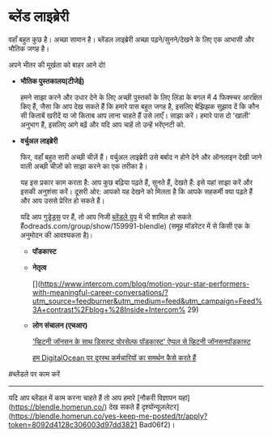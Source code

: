 # ब्लेंड लाइब्रेरी

वहाँ बहुत कुछ है। अच्छा सामान है। ब्लेंडल लाइब्रेरी अच्छा पढ़ने/सुनने/देखने के लिए एक आभासी और भौतिक जगह है।

अपने भीतर की मूर्खता को बाहर आने दो!

- **भौतिक पुस्तकालय(टीजेई)**
    
    हमने साझा करने और उधार देने के लिए अच्छी पुस्तकों के लिए लिंडा के बगल में 4 फिक्स्चर आरक्षित किए हैं, जैसा कि आप देख सकते हैं कि हमारे पास बहुत जगह है, इसलिए बेझिझक सुझाव दें कि कौन सी किताबें खरीदें या जो किताब आप लाना चाहते हैं उसे लाएँ। साझा करें। हमारे पास दो 'खाली' अनुभाग हैं, इसलिए आगे बढ़ें और यदि आप चाहें तो उन्हें भरेंएनटी को.
    
- **वर्चुअल लाइब्रेरी**
    
    फिर, वहाँ बहुत सारी अच्छी चीज़ें हैं। वर्चुअल लाइब्रेरी उसे बर्बाद न होने देने और ऑनलाइन देखी जाने वाली अच्छी चीज़ों को साझा करने का एक तरीका है।
    
    यह इस प्रकार काम करता है: आप कुछ बढ़िया पढ़ते हैं, सुनते हैं, देखते हैं: इसे यहां साझा करें और इसकी अनुशंसा करें। दूसरी ओर: आपको यह देखने को मिलता है कि आपके सहकर्मी क्या पढ़ते हैं और आप उससे प्रेरित हो सकते हैं।
    
    यदि आप [गुड्रेड्स](https://www.goodreads.com/) पर हैं, तो आप निजी [ब्लेंडले ग्रुप](https://www.go) में भी शामिल हो सकते हैंodreads.com/group/show/159991-blendle) (समूह मॉडरेटर में से किसी एक के अनुमोदन की आवश्यकता है)।
    
     
    
    - **पॉडकास्ट**
    - **नेतृत्व**
        
        [](https://www.intercom.com/blog/motion-your-star-performers-with-meaningful-career-conversations/?utm_source=feedburner&utm_medium=feed&utm_campaign=Feed%3A+contrast%2Fblog+%28Inside+Intercom% 29)
        
    - **लोग संचालन (एचआर)**
        
        ['व्हिटनी जॉनसन के साथ डिसरप्ट योरसेल्फ पॉडकास्ट' ऐप्पल से व्हिटनी जॉनसनपॉडकास्ट](https://itunes.apple.com/nl/podcast/disrup-yourself-podcast-with-whitney-johnson/id1156483471?mt=2&i=1000406162408)
        
        [हम DigitalOcean पर दूरस्थ कर्मचारियों का समर्थन कैसे करते हैं](https://blog.digitalocean.com/how-we-support-remote-employees-at-digitalocean/)
        
    

#ब्लेंडले पर काम करें

---

यदि आप ब्लेंडल में काम करना चाहते हैं तो आप हमारे [नौकरी विज्ञापन यहां] (https://blendle.homerun.co/) देख सकते हैं दृश्योंन्यूज़लेटर](https://blendle.homerun.co/yes-keep-me-posted/tr/apply?token=8092d4128c306003d97dd3821 Bad06f2)।